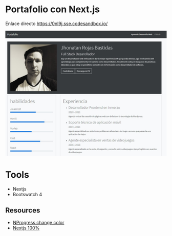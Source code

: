 # Portafolio con Next.js

Enlace directo https://0nl9j.sse.codesandbox.io/

![](./screenshot.jpg)

# Tools

- Nextjs
- Bootswatch 4

## Resources

- [NProgress change color](https://github.com/rstacruz/nprogress/issues/187)
- [Nextjs 100%](https://gist.github.com/dmurawsky/d45f068097d181c733a53687edce1919)
